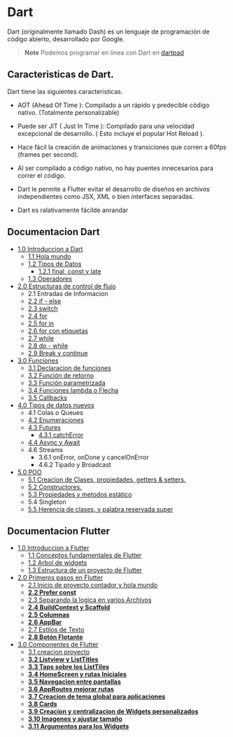 # Dart

Dart (originalmente llamado Dash) es un lenguaje de programación de código abierto, desarrollado por Google.

> **Note** Podemos programar en linea con Dart en [dartpad](https://dartpad.dartlang.org/?)

## Caracteristicas de Dart.

Dart tiene las siguientes caracteristicas.

* AOT (Ahead Of Time ): Compilado a un rápido y
predecible código nativo. (Totalmente personalizable)

* Puede ser JIT ( Just In Time ): Compilado para una
velocidad excepcional de desarrollo. ( Esto incluye el
popular Hot Reload ).

* Hace fácil la creación de animaciones y transiciones
que corren a 60fps (frames per second).

* Al ser compilado a código nativo, no hay puentes
innecesarios para correr el código.

* Dart le permite a Flutter evitar el desarrollo de
diseños en archivos independientes como JSX, XML
o bien interfaces separadas.

* Dart es ralativamente fácilde anrandar

## Documentacion Dart

* [1.0 Introduccion a Dart](https://github.com/RaulEstram/Documentaciones/tree/main/Dart%20y%20Flutter/Dart/1%20Introduccion%20Dart)
    * [1.1 Hola mundo](https://github.com/RaulEstram/Documentaciones/blob/main/Dart%20y%20Flutter/Dart/1%20Introduccion%20Dart/Hola%20Mundo.md)
    * [1.2 Tipos de Datos](https://github.com/RaulEstram/Documentaciones/blob/main/Dart%20y%20Flutter/Dart/1%20Introduccion%20Dart/Tipos%20de%20Datos.md)
        * [1.2.1 final, const y late](https://github.com/RaulEstram/Documentaciones/blob/main/Dart%20y%20Flutter/Dart/1%20Introduccion%20Dart/Final%20y%20Const.md)
    * [1.3 Operadores](https://github.com/RaulEstram/Documentaciones/blob/main/Dart%20y%20Flutter/Dart/1%20Introduccion%20Dart/Operadores.md)
* [2.0 Estructuras de control de flujo](https://github.com/RaulEstram/Documentaciones/tree/main/Dart%20y%20Flutter/Dart/2%20Estructuras%20de%20control%20de%20flujo)
    * 2.1 Entradas de Informacion
    * [2.2 if - else ](https://github.com/RaulEstram/Documentaciones/blob/main/Dart%20y%20Flutter/Dart/2%20Estructuras%20de%20control%20de%20flujo/if%20y%20else.md)
    * [2.3 switch](https://github.com/RaulEstram/Documentaciones/blob/main/Dart%20y%20Flutter/Dart/2%20Estructuras%20de%20control%20de%20flujo/switch.md)
    * [2.4 for](https://github.com/RaulEstram/Documentaciones/blob/main/Dart%20y%20Flutter/Dart/2%20Estructuras%20de%20control%20de%20flujo/for.md)
    * [2.5 for in](https://github.com/RaulEstram/Documentaciones/blob/main/Dart%20y%20Flutter/Dart/2%20Estructuras%20de%20control%20de%20flujo/for%20in.md)
    * [2.6 for con etiquetas](https://github.com/RaulEstram/Documentaciones/blob/main/Dart%20y%20Flutter/Dart/2%20Estructuras%20de%20control%20de%20flujo/for%20con%20etiquetas.md)
    * [2.7 while](https://github.com/RaulEstram/Documentaciones/blob/main/Dart%20y%20Flutter/Dart/2%20Estructuras%20de%20control%20de%20flujo/while.md)
    * [2.8 do - while](https://github.com/RaulEstram/Documentaciones/blob/main/Dart%20y%20Flutter/Dart/2%20Estructuras%20de%20control%20de%20flujo/do%20while.md)
    * [2.9 Break y continue](https://github.com/RaulEstram/Documentaciones/blob/main/Dart%20y%20Flutter/Dart/2%20Estructuras%20de%20control%20de%20flujo/break%20y%20continue.md)
* [3.0 Funciones](https://github.com/RaulEstram/Documentaciones/tree/main/Dart%20y%20Flutter/Dart/3%20Funciones)
    * [3.1 Declaracion de funciones](https://github.com/RaulEstram/Documentaciones/blob/main/Dart%20y%20Flutter/Dart/3%20Funciones/Declaracion%20de%20funciones.md)
    * [3.2 Función de retorno](https://github.com/RaulEstram/Documentaciones/blob/main/Dart%20y%20Flutter/Dart/3%20Funciones/Funcion%20de%20retorno.md)
    * [3.3 Función parametrizada](https://github.com/RaulEstram/Documentaciones/blob/main/Dart%20y%20Flutter/Dart/3%20Funciones/Funcion%20parametrizada.md)
    * [3.4 Funciones lambda o Flecha](https://github.com/RaulEstram/Documentaciones/blob/main/Dart%20y%20Flutter/Dart/3%20Funciones/Funciones%20lambda%20o%20Flecha.md)
    * [3.5 Callbacks](https://github.com/RaulEstram/Documentaciones/blob/main/Dart%20y%20Flutter/Dart/3%20Funciones/Callbacks.md)
* [4.0 Tipos de datos nuevos](https://github.com/RaulEstram/Documentaciones/tree/main/Dart%20y%20Flutter/Dart/4%20Tipos%20de%20datos%20nuevos)
    * 4.1 Colas o Queues
    * [4.2 Enumeraciones](https://github.com/RaulEstram/Documentaciones/blob/main/Dart%20y%20Flutter/Dart/4%20Tipos%20de%20datos%20nuevos/Enumeraciones.md)
    * [4.3 Futures](https://github.com/RaulEstram/Documentaciones/blob/main/Dart%20y%20Flutter/Dart/4%20Tipos%20de%20datos%20nuevos/Futures.md)
        * [4.3.1 catchError](https://github.com/RaulEstram/Documentaciones/blob/main/Dart%20y%20Flutter/Dart/4%20Tipos%20de%20datos%20nuevos/catchError.md)
    * [4.4 Async y Await](https://github.com/RaulEstram/Documentaciones/blob/main/Dart%20y%20Flutter/Dart/4%20Tipos%20de%20datos%20nuevos/Async%20y%20Await.md)
    * 4.6 Streams
        * 3.6.1 onError, onDone y cancelOnError
        * 4.6.2 Tipado y Broadcast
* [5.0 POO](https://github.com/RaulEstram/Documentaciones/tree/main/Dart%20y%20Flutter/Dart/5%20POO)
    * [5.1 Creacion de Clases, propiedades, getters & setters.](https://github.com/RaulEstram/Documentaciones/blob/main/Dart%20y%20Flutter/Dart/5%20POO/Creacion%20de%20Clases.md)
    * [5.2 Constructores.](https://github.com/RaulEstram/Documentaciones/blob/main/Dart%20y%20Flutter/Dart/5%20POO/Constructores.md)
    * [5.3 Propiedades y metodos estático](https://github.com/RaulEstram/Documentaciones/blob/main/Dart%20y%20Flutter/Dart/5%20POO/propiedades%20y%20metodos%20estaticos.md)
    * 5.4 Singleton
    * [5.5 Herencia de clases, y palabra reservada super](https://github.com/RaulEstram/Documentaciones/blob/main/Dart%20y%20Flutter/Dart/5%20POO/Herencia.md) 

## Documentacion Flutter

* [1.0 Introduccion a Flutter](https://github.com/RaulEstram/Documentaciones/tree/main/Dart%20y%20Flutter/flutter/1%20Introduccion%20a%20Flutter)
    * [1.1 Conceptos fundamentales de Flutter](https://github.com/RaulEstram/Documentaciones/blob/main/Dart%20y%20Flutter/flutter/1%20Introduccion%20a%20Flutter/Conceptos%20fundamentales%20de%20flutter.md)
    * [1.2 Arbol de widgets](https://github.com/RaulEstram/Documentaciones/blob/main/Dart%20y%20Flutter/flutter/1%20Introduccion%20a%20Flutter/Arbol%20de%20Widgets.md)
    * [1.3 Estructura de un proyecto de Flutter](https://github.com/RaulEstram/Documentaciones/blob/main/Dart%20y%20Flutter/flutter/1%20Introduccion%20a%20Flutter/Estructura%20de%20un%20Proyecto%20en%20Flutter.md)
* [2.0 Primeros pasos en Flutter](https://github.com/RaulEstram/Documentaciones/tree/main/Dart%20y%20Flutter/flutter/Primeros%20pasos%20en%20Flutter)
    * [2.1 Inicio de proyecto contador y hola mundo](https://github.com/RaulEstram/Documentaciones/blob/main/Dart%20y%20Flutter/flutter/Primeros%20pasos%20en%20Flutter/Inicio%20de%20proyecto%20contador%20y%20hola%20mundo.md)
    * [**2.2 Prefer const**](https://github.com/RaulEstram/Documentaciones/blob/main/Dart%20y%20Flutter/flutter/Primeros%20pasos%20en%20Flutter/Prefer%20const.md)
    * [2.3 Separando la logica en varios Archivos ](https://github.com/RaulEstram/Documentaciones/blob/main/Dart%20y%20Flutter/flutter/Primeros%20pasos%20en%20Flutter/Separando%20la%20logica%20en%20varios%20Archivos.md)
    * [**2.4 BuildContext y Scaffold**](https://github.com/RaulEstram/Documentaciones/blob/main/Dart%20y%20Flutter/flutter/Primeros%20pasos%20en%20Flutter/BuildContext%20y%20Scaffold.md)
    * [**2.5 Columnas**](https://github.com/RaulEstram/Documentaciones/blob/main/Dart%20y%20Flutter/flutter/Primeros%20pasos%20en%20Flutter/Columnas.md)
    * [**2.6 AppBar**](https://github.com/RaulEstram/Documentaciones/blob/main/Dart%20y%20Flutter/flutter/Primeros%20pasos%20en%20Flutter/AppBar.md)
    * [2.7 Estilos de Texto](https://github.com/RaulEstram/Documentaciones/blob/main/Dart%20y%20Flutter/flutter/Primeros%20pasos%20en%20Flutter/Estilos%20de%20texto.md)
    * [**2.8 Botón Flotante**](https://github.com/RaulEstram/Documentaciones/blob/main/Dart%20y%20Flutter/flutter/Primeros%20pasos%20en%20Flutter/Boton%20Flotante.md)
* [3.0 Componentes de Flutter]()
    * [3.1 creacion proyecto]()
    * [**3.2 Listview y ListTitles**]()
    * [**3.3 Taps sobre los ListTiles**]()
    * [**3.4 HomeScreen y rutas Iniciales**]()
    * [**3.5 Navegacion entre pantallas**]()
    * [**3.6 AppRoutes mejorar rutas**]()
    * [**3.7 Creacion de tema global para aplicaciones**]()
    * [**3.8 Cards**]()
    * [**3.9 Creacion y centralizacion de Widgets personalizados**]()
    * [**3.10 Imagenes y ajustar tamaño**]()
    * [**3.11 Argumentos para los Widgets**]()